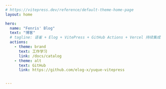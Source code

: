 ```yaml
---
# https://vitepress.dev/reference/default-theme-home-page
layout: home

hero:
  name: "Fenris' Blog"
  text: "博客"
  # tagline: 语雀 + Elog + VitePress + GitHub Actions + Vercel 持续集成
  actions:
    - theme: brand
      text: 工作学习
      link: /docs/catalog
    - theme: alt
      text: GitHub
      link: https://github.com/elog-x/yuque-vitepress


---
```


